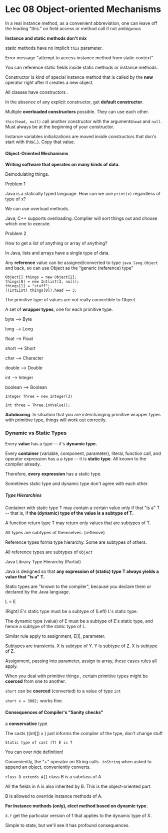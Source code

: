 # Lec 08 Object-oriented Mechanisms

In a real instance method, as a convenient abbreviation, one can leave off the leading "this." on field access or method call if not ambiguous

**Instance and static methods don't mix**

static methods have no implicit `this` parameter.

 Error message "attempt to access instance method from static context"



You can reference static fields inside static methods or instance methods.



Constructor is kind of special instance method that is called by the **new** operator right after it creates a new object.



All classes have constructors . 

In the absence of any explicit constructor, get **default constructor**. 

Multiple **overloaded constructors** possible. They can use each other.

`this(head, null)` call another constructor with the arguments`head` and `null`. Must always be at the beginning of   your constructor.

Instance variables initializations are moved inside constructors that don's start with this(..). Copy that value. 






#### Object-Oriented Mechanisms

**Writing software that operates on many kinds of data.**

Demodulating things.



Problem 1

Java is a statically typed language. How can we use `print(x)` regardless of type of x?

We can use overload methods. 

Java, C++ supports overloading. Complier will sort things out and choose which one to execute.



Problem 2

How to get a list of anything or array of anything?

In Java, lists and arrays have a single type of data.

Any **reference** value can be assigned/converted to type `java.lang.Object` and back, so can use Object as the "generic (reference) type"

```
Object[] things = new Object[2];
things[0] = new Intlist(3, null);
things[1] = "stuff";
((IntList) things[0]).head == 3;
```



The primitive type of values are not really convertible to Object.

A set of **wrapper types**, one for each primitive type.

byte --> Byte

long --> Long

float --> Float

short --> Short

char --> Character

double --> Double

int --> Integer

boolean --> Boolean

`Integer Three = new Integer(3)`

`int three = Three.intValue();`

**Autoboxing**. In situation that you are interchanging primitive wrapper types with primitive type, things will work out correctly.



### Dynamic vs Static Types

Every **value** has a type -- it's **dynamic type.**

Every **container** (variable, component, parameter), literal, function call, and operator expression has a a type -- it is **static type**. All known to the compiler already.

Therefore,  **every** **expression** has a static type.

Sometimes static type and dynamic type don't agree with each other.



##### Type Hierarchies

Container with static type T may contain a certain value only if that "is a" T -- that is, if **the (dynamic) type of the value is a subtype of T.** 

A function return type T may return only values that are subtypes of T.

All types are subtypes of themselves. (reflexive)

Reference types forma type hierarchy. Some are subtypes of others.

All reference types are subtypes of `Object`



Java Library Type Hierarchy (Partial)

Java is designed so that **any expression of (static) type T always yields a value that "is a" T.**



Static types are "known to the compiler", because you declare them or declared by the Java language.



L = E

(Right) E's static type must be a subtype of (Left) L's static type.

The dynamic type (value) of E must be a subtype of E's static type, and hence a subtype of the static type of L.

Similar rule apply to assignment, E[i], parameter.

Subtypes are transients. X is subtype of Y. Y is subtype of Z. X is subtype of Z.

Assignment, passing into parameter, assign to array, these cases rules all apply.



When you deal with primitive things , certain primitive types might be **coerced** from one to another.

`short` can be **coerced** (converted) to a value of type `int`

`short x = 3002;` works fine.



#### Consequences of Compiler's "Sanity checks"

a **conservative** type



The casts ((int[]) x ) just informs the compiler of the type, don't change stuff

`Static type of cast (T) E is T`



You can over ride definition!



Conveniently, the "+" operator on String calls `.toString` when asked to append an object, conveniently converts.



`class B extends A{}` class B is a subclass of A

All the fields in A is also inherited by B. This is the object-oriented part.

B is allowed to override instance methods of A.



**For Instance methods (only), elect method based on dynamic type.**

`X.f` get the particular version of f that applies to the dynamic type of X.



Simple to state, but we'll see it has profound consequences.





 

